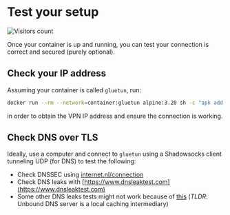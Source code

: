 # Test your setup

![Visitors count](https://visitor-badge.laobi.icu/badge?page_id=gluetun.setup.testing)

Once your container is up and running, you can test your connection is correct and secured (purely optional).

## Check your IP address

Assuming your container is called `gluetun`, run:

```sh
docker run --rm --network=container:gluetun alpine:3.20 sh -c "apk add wget && wget -qO- https://ipinfo.io"
```

in order to obtain the VPN IP address and ensure the connection is working.

## Check DNS over TLS

Ideally, use a computer and connect to `gluetun` using a Shadowsocks client tunneling UDP (for DNS) to test the following:

- Check DNSSEC using [internet.nl/connection](https://www.internet.nl/connection/)
- Check DNS leaks with [https://www.dnsleaktest.com](https://www.dnsleaktest.com)
- Some other DNS leaks tests might not work because of [this](https://github.com/qdm12/dns#verify-dns-connection) (*TLDR*: Unbound DNS server is a local caching intermediary)
